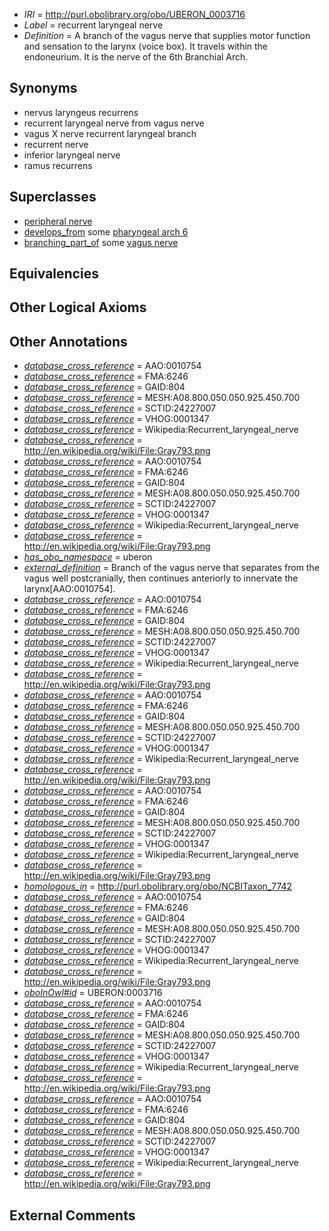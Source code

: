  * *IRI* = http://purl.obolibrary.org/obo/UBERON_0003716
 * *Label* = recurrent laryngeal nerve
 * *Definition* = A branch of the vagus nerve that supplies motor function and sensation to the larynx (voice box). It travels within the endoneurium. It is the nerve of the 6th Branchial Arch.

## Synonyms

 * nervus laryngeus recurrens
 * recurrent laryngeal nerve from vagus nerve
 * vagus X nerve recurrent laryngeal branch
 * recurrent nerve
 * inferior laryngeal nerve
 * ramus recurrens

## Superclasses

 * [peripheral nerve](../../UBERON/03/UBERON_0002003.md)
 * [develops_from](../../RO/02/RO_0002202.md) some [pharyngeal arch 6](../../UBERON/17/UBERON_0003117.md)
 * [branching_part_of](../../RO/80/RO_0002380.md) some [vagus nerve](../../UBERON/59/UBERON_0001759.md)

## Equivalencies


## Other Logical Axioms


## Other Annotations

 * *[database_cross_reference](../../ef/oboInOwl#hasDbXref.md)* = AAO:0010754
 * *[database_cross_reference](../../ef/oboInOwl#hasDbXref.md)* = FMA:6246
 * *[database_cross_reference](../../ef/oboInOwl#hasDbXref.md)* = GAID:804
 * *[database_cross_reference](../../ef/oboInOwl#hasDbXref.md)* = MESH:A08.800.050.050.925.450.700
 * *[database_cross_reference](../../ef/oboInOwl#hasDbXref.md)* = SCTID:24227007
 * *[database_cross_reference](../../ef/oboInOwl#hasDbXref.md)* = VHOG:0001347
 * *[database_cross_reference](../../ef/oboInOwl#hasDbXref.md)* = Wikipedia:Recurrent_laryngeal_nerve
 * *[database_cross_reference](../../ef/oboInOwl#hasDbXref.md)* = http://en.wikipedia.org/wiki/File:Gray793.png
 * *[database_cross_reference](../../ef/oboInOwl#hasDbXref.md)* = AAO:0010754
 * *[database_cross_reference](../../ef/oboInOwl#hasDbXref.md)* = FMA:6246
 * *[database_cross_reference](../../ef/oboInOwl#hasDbXref.md)* = GAID:804
 * *[database_cross_reference](../../ef/oboInOwl#hasDbXref.md)* = MESH:A08.800.050.050.925.450.700
 * *[database_cross_reference](../../ef/oboInOwl#hasDbXref.md)* = SCTID:24227007
 * *[database_cross_reference](../../ef/oboInOwl#hasDbXref.md)* = VHOG:0001347
 * *[database_cross_reference](../../ef/oboInOwl#hasDbXref.md)* = Wikipedia:Recurrent_laryngeal_nerve
 * *[database_cross_reference](../../ef/oboInOwl#hasDbXref.md)* = http://en.wikipedia.org/wiki/File:Gray793.png
 * *[has_obo_namespace](../../ce/oboInOwl#hasOBONamespace.md)* = uberon
 * *[external_definition](../../UBPROP/01/UBPROP_0000001.md)* = Branch of the vagus nerve that separates from the vagus well postcranially, then continues anteriorly to innervate the larynx[AAO:0010754].
 * *[database_cross_reference](../../ef/oboInOwl#hasDbXref.md)* = AAO:0010754
 * *[database_cross_reference](../../ef/oboInOwl#hasDbXref.md)* = FMA:6246
 * *[database_cross_reference](../../ef/oboInOwl#hasDbXref.md)* = GAID:804
 * *[database_cross_reference](../../ef/oboInOwl#hasDbXref.md)* = MESH:A08.800.050.050.925.450.700
 * *[database_cross_reference](../../ef/oboInOwl#hasDbXref.md)* = SCTID:24227007
 * *[database_cross_reference](../../ef/oboInOwl#hasDbXref.md)* = VHOG:0001347
 * *[database_cross_reference](../../ef/oboInOwl#hasDbXref.md)* = Wikipedia:Recurrent_laryngeal_nerve
 * *[database_cross_reference](../../ef/oboInOwl#hasDbXref.md)* = http://en.wikipedia.org/wiki/File:Gray793.png
 * *[database_cross_reference](../../ef/oboInOwl#hasDbXref.md)* = AAO:0010754
 * *[database_cross_reference](../../ef/oboInOwl#hasDbXref.md)* = FMA:6246
 * *[database_cross_reference](../../ef/oboInOwl#hasDbXref.md)* = GAID:804
 * *[database_cross_reference](../../ef/oboInOwl#hasDbXref.md)* = MESH:A08.800.050.050.925.450.700
 * *[database_cross_reference](../../ef/oboInOwl#hasDbXref.md)* = SCTID:24227007
 * *[database_cross_reference](../../ef/oboInOwl#hasDbXref.md)* = VHOG:0001347
 * *[database_cross_reference](../../ef/oboInOwl#hasDbXref.md)* = Wikipedia:Recurrent_laryngeal_nerve
 * *[database_cross_reference](../../ef/oboInOwl#hasDbXref.md)* = http://en.wikipedia.org/wiki/File:Gray793.png
 * *[database_cross_reference](../../ef/oboInOwl#hasDbXref.md)* = AAO:0010754
 * *[database_cross_reference](../../ef/oboInOwl#hasDbXref.md)* = FMA:6246
 * *[database_cross_reference](../../ef/oboInOwl#hasDbXref.md)* = GAID:804
 * *[database_cross_reference](../../ef/oboInOwl#hasDbXref.md)* = MESH:A08.800.050.050.925.450.700
 * *[database_cross_reference](../../ef/oboInOwl#hasDbXref.md)* = SCTID:24227007
 * *[database_cross_reference](../../ef/oboInOwl#hasDbXref.md)* = VHOG:0001347
 * *[database_cross_reference](../../ef/oboInOwl#hasDbXref.md)* = Wikipedia:Recurrent_laryngeal_nerve
 * *[database_cross_reference](../../ef/oboInOwl#hasDbXref.md)* = http://en.wikipedia.org/wiki/File:Gray793.png
 * *[homologous_in](../../core#homologous/in/core#homologous_in.md)* = http://purl.obolibrary.org/obo/NCBITaxon_7742
 * *[database_cross_reference](../../ef/oboInOwl#hasDbXref.md)* = AAO:0010754
 * *[database_cross_reference](../../ef/oboInOwl#hasDbXref.md)* = FMA:6246
 * *[database_cross_reference](../../ef/oboInOwl#hasDbXref.md)* = GAID:804
 * *[database_cross_reference](../../ef/oboInOwl#hasDbXref.md)* = MESH:A08.800.050.050.925.450.700
 * *[database_cross_reference](../../ef/oboInOwl#hasDbXref.md)* = SCTID:24227007
 * *[database_cross_reference](../../ef/oboInOwl#hasDbXref.md)* = VHOG:0001347
 * *[database_cross_reference](../../ef/oboInOwl#hasDbXref.md)* = Wikipedia:Recurrent_laryngeal_nerve
 * *[database_cross_reference](../../ef/oboInOwl#hasDbXref.md)* = http://en.wikipedia.org/wiki/File:Gray793.png
 * *[oboInOwl#id](../../id/oboInOwl#id.md)* = UBERON:0003716
 * *[database_cross_reference](../../ef/oboInOwl#hasDbXref.md)* = AAO:0010754
 * *[database_cross_reference](../../ef/oboInOwl#hasDbXref.md)* = FMA:6246
 * *[database_cross_reference](../../ef/oboInOwl#hasDbXref.md)* = GAID:804
 * *[database_cross_reference](../../ef/oboInOwl#hasDbXref.md)* = MESH:A08.800.050.050.925.450.700
 * *[database_cross_reference](../../ef/oboInOwl#hasDbXref.md)* = SCTID:24227007
 * *[database_cross_reference](../../ef/oboInOwl#hasDbXref.md)* = VHOG:0001347
 * *[database_cross_reference](../../ef/oboInOwl#hasDbXref.md)* = Wikipedia:Recurrent_laryngeal_nerve
 * *[database_cross_reference](../../ef/oboInOwl#hasDbXref.md)* = http://en.wikipedia.org/wiki/File:Gray793.png
 * *[database_cross_reference](../../ef/oboInOwl#hasDbXref.md)* = AAO:0010754
 * *[database_cross_reference](../../ef/oboInOwl#hasDbXref.md)* = FMA:6246
 * *[database_cross_reference](../../ef/oboInOwl#hasDbXref.md)* = GAID:804
 * *[database_cross_reference](../../ef/oboInOwl#hasDbXref.md)* = MESH:A08.800.050.050.925.450.700
 * *[database_cross_reference](../../ef/oboInOwl#hasDbXref.md)* = SCTID:24227007
 * *[database_cross_reference](../../ef/oboInOwl#hasDbXref.md)* = VHOG:0001347
 * *[database_cross_reference](../../ef/oboInOwl#hasDbXref.md)* = Wikipedia:Recurrent_laryngeal_nerve
 * *[database_cross_reference](../../ef/oboInOwl#hasDbXref.md)* = http://en.wikipedia.org/wiki/File:Gray793.png

## External Comments

